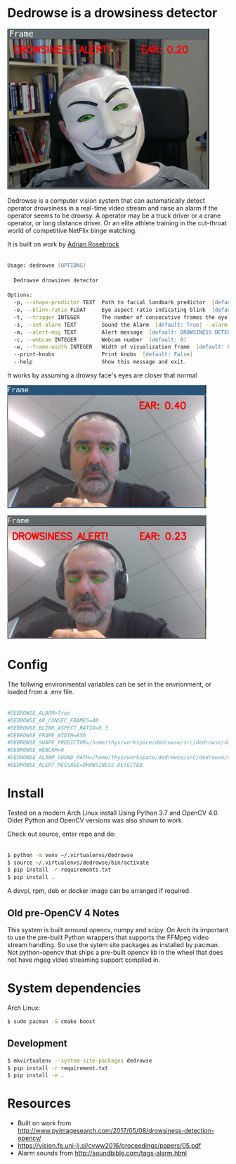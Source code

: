 # Dedrowse is a drowsiness detector

![](docs/guy.png) 

Dedrowse is a computer vision system that can automatically detect operator
drowsiness in a real-time video stream and raise an alarm if the operator seems
to be drowsy. A operator may be a truck driver or a crane operator, or long
distance driver. Or an elite athlete training in the cut-throat world of competitive
NetFlix binge watching.

It is built on work by [Adrian Rosebrock](http://www.pyimagesearch.com/2017/05/08/drowsiness-detection-opencv/)


```zsh

Usage: dedrowse [OPTIONS]

  Dedrowse drowsines detector

Options:
  -p, --shape-predictor TEXT  Path to facial landmark predictor  [default: /ho me/thys/workspace/bhp/si/dedrowse/src/dedrowse/d ata/face.dat]
  -e, --blink-ratio FLOAT     Eye aspect ratio indicating blink  [default: 0.3]
  -t, --trigger INTEGER       The number of consecutive frames the eye must be below the threshold for to set off the alarm [default: 48]
  -s, --set-alarm TEXT        Sound the Alarm  [default: True] --alarm-sound TEXT          Alarm sound file  [default: /home/thys/workspace /bhp/si/dedrowse/src/dedrowse/data/alarm.wav]
  -m, --alert-msg TEXT        Alert message  [default: DROWSINESS DETECTED]
  -c, --webcam INTEGER        Webcam number  [default: 0]
  -w, --frame-width INTEGER   Width of visualization frame  [default: 850]
  --print-knobs               Print knobs  [default: False]
  --help                      Show this message and exit.

```

It works by assuming a drowsy face's eyes are closer that normal

![Open](docs/open.png) 


![Close](docs/close.png)


# Config

The follwing environmental variables can be set in the envrionment, or loaded
from a .env file.

```zsh

#DEBROWSE_ALARM=True
#DEBROWSE_AR_CONSEC_FRAMES=48
#DEBROWSE_BLINK_ASPECT_RATIO=0.3
#DEBROWSE_FRAME_WIDTH=850
#DEBROWSE_SHAPE_PREDICTOR=/home/thys/workspace/dedrowse/src/dedrowse/data/face.dat
#DEBROWSE_WEBCAM=0
#DEDROWSE_ALARM_SOUND_PATH=/home/thys/workspace/dedrowse/src/dedrowse/data/alarm.wav
#DEDROWSE_ALERT_MESSAGE=DROWSINESS DETECTED

```


# Install

Tested on a modern Arch Linux install Using Python 3.7 and OpenCV 4.0. Older
Python and OpenCV versions was also shown to work.

Check out source, enter repo and do:

```zsh

$ python -m venv ~/.virtualenvs/dedrowse
$ source ~/.virtualenvs/dedrowse/bin/activate
$ pip install -r requirements.txt
$ pip install .

```

A devpi, rpm, deb or docker image can be arranged if required.

## Old pre-OpenCV 4 Notes
This system is built arround opencv, numpy and scipy. On Arch its important to use the 
pre-built Python wrappers that supports the FFMpeg video stream handling. So use the sytem
site packages as installed by pacman. Not python-opencv that ships a pre-built opencv lib in the
wheel that does not have mgeg video streaming support compiled in.

# System dependencies                                                                                              
                                                                                                                    
Arch Linux:                                                                                                         
                                                                                                                    
```bash                                                                                                             
$ sudo pacman -S cmake boost
```                                                                                                                 

## Development 

```bash                                                                                                             
$ mkvirtualenv --system-site-packages dedrowse
$ pip install -r requirement.txt
$ pip install -e .
```                                                                                                                 

                                                                                                                    
# Resources                                                                                                         
                                                                                                                    
* Built on work from http://www.pyimagesearch.com/2017/05/08/drowsiness-detection-opencv/
* https://vision.fe.uni-lj.si/cvww2016/proceedings/papers/05.pdf
* Alarm sounds from http://soundbible.com/tags-alarm.html



